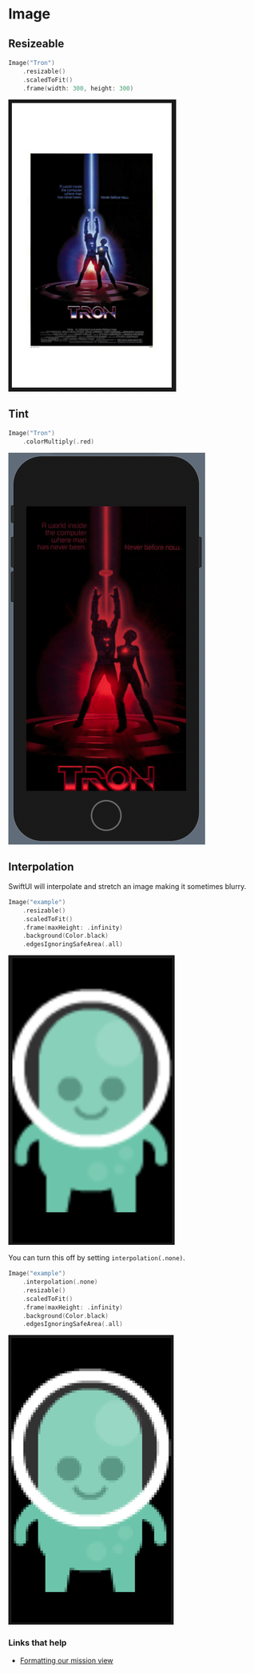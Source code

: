 # Image

## Resizeable

```swift
Image("Tron")
    .resizable()
    .scaledToFit()
    .frame(width: 300, height: 300)
```

![](images/1.png)

## Tint

```swift
Image("Tron")
    .colorMultiply(.red)
```

![](images/2.png)

## Interpolation

SwiftUI will interpolate and stretch an image making it sometimes blurry.

```swift
Image("example")
    .resizable()
    .scaledToFit()
    .frame(maxHeight: .infinity)
    .background(Color.black)
    .edgesIgnoringSafeArea(.all)
```

![](images/3.png)

You can turn this off by setting `interpolation(.none)`.

```swift
Image("example")
    .interpolation(.none)
    .resizable()
    .scaledToFit()
    .frame(maxHeight: .infinity)
    .background(Color.black)
    .edgesIgnoringSafeArea(.all)
```
![](images/4.png)

### Links that help

- [Formatting our mission view](https://www.hackingwithswift.com/books/ios-swiftui/formatting-our-mission-view)
